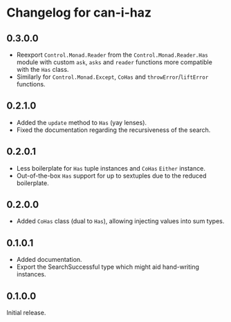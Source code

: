 # Changelog for can-i-haz

## 0.3.0.0

* Reexport `Control.Monad.Reader` from the `Control.Monad.Reader.Has` module with
  custom `ask`, `asks` and `reader` functions more compatible with the `Has` class.
* Similarly for `Control.Monad.Except`, `CoHas` and `throwError`/`liftError` functions.

## 0.2.1.0

* Added the `update` method to `Has` (yay lenses).
* Fixed the documentation regarding the recursiveness of the search.

## 0.2.0.1

* Less boilerplate for `Has` tuple instances and `CoHas` `Either` instance.
* Out-of-the-box `Has` support for up to sextuples due to the reduced boilerplate.

## 0.2.0.0

* Added `CoHas` class (dual to `Has`), allowing injecting values into sum types.

## 0.1.0.1

* Added documentation.
* Export the SearchSuccessful type which might aid hand-writing instances.

## 0.1.0.0

Initial release.
